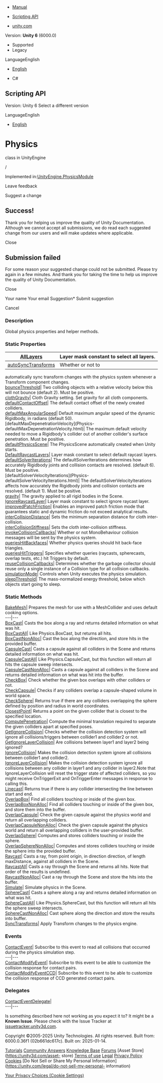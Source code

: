 [ ]()

  * [Manual](../Manual/index.html)
  * [Scripting API](../ScriptReference/index.html)

  * [unity.com](https://unity.com/)

Version: **Unity 6** (6000.0)

  * Supported
  * Legacy

LanguageEnglish

  * [English]()

  * C#

[ ](https://docs.unity3d.com)

## Scripting API

Version: Unity 6 Select a different version

LanguageEnglish

  * [English]()

# Physics

class in UnityEngine

/

Implemented in:[UnityEngine.PhysicsModule](UnityEngine.PhysicsModule.html)

Leave feedback

Suggest a change

## Success!

Thank you for helping us improve the quality of Unity Documentation. Although
we cannot accept all submissions, we do read each suggested change from our
users and will make updates where applicable.

Close

## Submission failed

For some reason your suggested change could not be submitted. Please <a>try
again</a> in a few minutes. And thank you for taking the time to help us
improve the quality of Unity Documentation.

Close

Your name Your email Suggestion* Submit suggestion

Cancel

[ ]()

### Description

Global physics properties and helper methods.

### Static Properties

[AllLayers](Physics.AllLayers.html)| Layer mask constant to select all layers.  
---|---  
[autoSyncTransforms](Physics-autoSyncTransforms.html)| Whether or not to
automatically sync transform changes with the physics system whenever a
Transform component changes.  
[bounceThreshold](Physics-bounceThreshold.html)| Two colliding objects with a
relative velocity below this will not bounce (default 2). Must be positive.  
[clothGravity](Physics-clothGravity.html)| Cloth Gravity setting. Set gravity
for all cloth components.  
[defaultContactOffset](Physics-defaultContactOffset.html)| The default contact
offset of the newly created colliders.  
[defaultMaxAngularSpeed](Physics-defaultMaxAngularSpeed.html)| Default maximum
angular speed of the dynamic Rigidbody, in radians (default 50).  
[defaultMaxDepenetrationVelocity](Physics-
defaultMaxDepenetrationVelocity.html)| The maximum default velocity needed to
move a Rigidbody's collider out of another collider's surface penetration.
Must be positive.  
[defaultPhysicsScene](Physics-defaultPhysicsScene.html)| The PhysicsScene
automatically created when Unity starts.  
[DefaultRaycastLayers](Physics.DefaultRaycastLayers.html)| Layer mask constant
to select default raycast layers.  
[defaultSolverIterations](Physics-defaultSolverIterations.html)| The
defaultSolverIterations determines how accurately Rigidbody joints and
collision contacts are resolved. (default 6). Must be positive.  
[defaultSolverVelocityIterations](Physics-
defaultSolverVelocityIterations.html)| The defaultSolverVelocityIterations
affects how accurately the Rigidbody joints and collision contacts are
resolved. (default 1). Must be positive.  
[gravity](Physics-gravity.html)| The gravity applied to all rigid bodies in
the Scene.  
[IgnoreRaycastLayer](Physics.IgnoreRaycastLayer.html)| Layer mask constant to
select ignore raycast layer.  
[improvedPatchFriction](Physics-improvedPatchFriction.html)| Enables an
improved patch friction mode that guarantees static and dynamic friction do
not exceed analytical results.  
[interCollisionDistance](Physics-interCollisionDistance.html)| Sets the
minimum separation distance for cloth inter-collision.  
[interCollisionStiffness](Physics-interCollisionStiffness.html)| Sets the
cloth inter-collision stiffness.  
[invokeCollisionCallbacks](Physics-invokeCollisionCallbacks.html)| Whether or
not MonoBehaviour collision messages will be sent by the physics system.  
[queriesHitBackfaces](Physics-queriesHitBackfaces.html)| Whether physics
queries should hit back-face triangles.  
[queriesHitTriggers](Physics-queriesHitTriggers.html)| Specifies whether
queries (raycasts, spherecasts, overlap tests, etc.) hit Triggers by default.  
[reuseCollisionCallbacks](Physics-reuseCollisionCallbacks.html)| Determines
whether the garbage collector should reuse only a single instance of a
Collision type for all collision callbacks.  
[simulationMode](Physics-simulationMode.html)| Controls when Unity executes
the physics simulation.  
[sleepThreshold](Physics-sleepThreshold.html)| The mass-normalized energy
threshold, below which objects start going to sleep.  
  
### Static Methods

[BakeMesh](Physics.BakeMesh.html)| Prepares the mesh for use with a
MeshCollider and uses default cooking options.  
---|---  
[BoxCast](Physics.BoxCast.html)| Casts the box along a ray and returns
detailed information on what was hit.  
[BoxCastAll](Physics.BoxCastAll.html)| Like Physics.BoxCast, but returns all
hits.  
[BoxCastNonAlloc](Physics.BoxCastNonAlloc.html)| Cast the box along the
direction, and store hits in the provided buffer.  
[CapsuleCast](Physics.CapsuleCast.html)| Casts a capsule against all colliders
in the Scene and returns detailed information on what was hit.  
[CapsuleCastAll](Physics.CapsuleCastAll.html)| Like Physics.CapsuleCast, but
this function will return all hits the capsule sweep intersects.  
[CapsuleCastNonAlloc](Physics.CapsuleCastNonAlloc.html)| Casts a capsule
against all colliders in the Scene and returns detailed information on what
was hit into the buffer.  
[CheckBox](Physics.CheckBox.html)| Check whether the given box overlaps with
other colliders or not.  
[CheckCapsule](Physics.CheckCapsule.html)| Checks if any colliders overlap a
capsule-shaped volume in world space.  
[CheckSphere](Physics.CheckSphere.html)| Returns true if there are any
colliders overlapping the sphere defined by position and radius in world
coordinates.  
[ClosestPoint](Physics.ClosestPoint.html)| Returns a point on the given
collider that is closest to the specified location.  
[ComputePenetration](Physics.ComputePenetration.html)| Compute the minimal
translation required to separate the given colliders apart at specified poses.  
[GetIgnoreCollision](Physics.GetIgnoreCollision.html)| Checks whether the
collision detection system will ignore all collisions/triggers between
collider1 and collider2 or not.  
[GetIgnoreLayerCollision](Physics.GetIgnoreLayerCollision.html)| Are
collisions between layer1 and layer2 being ignored?  
[IgnoreCollision](Physics.IgnoreCollision.html)| Makes the collision detection
system ignore all collisions between collider1 and collider2.  
[IgnoreLayerCollision](Physics.IgnoreLayerCollision.html)| Makes the collision
detection system ignore all collisions between any collider in layer1 and any
collider in layer2.Note that IgnoreLayerCollision will reset the trigger state
of affected colliders, so you might receive OnTriggerExit and OnTriggerEnter
messages in response to calling this.  
[Linecast](Physics.Linecast.html)| Returns true if there is any collider
intersecting the line between start and end.  
[OverlapBox](Physics.OverlapBox.html)| Find all colliders touching or inside
of the given box.  
[OverlapBoxNonAlloc](Physics.OverlapBoxNonAlloc.html)| Find all colliders
touching or inside of the given box, and store them into the buffer.  
[OverlapCapsule](Physics.OverlapCapsule.html)| Check the given capsule against
the physics world and return all overlapping colliders.  
[OverlapCapsuleNonAlloc](Physics.OverlapCapsuleNonAlloc.html)| Check the given
capsule against the physics world and return all overlapping colliders in the
user-provided buffer.  
[OverlapSphere](Physics.OverlapSphere.html)| Computes and stores colliders
touching or inside the sphere.  
[OverlapSphereNonAlloc](Physics.OverlapSphereNonAlloc.html)| Computes and
stores colliders touching or inside the sphere into the provided buffer.  
[Raycast](Physics.Raycast.html)| Casts a ray, from point origin, in direction
direction, of length maxDistance, against all colliders in the Scene.  
[RaycastAll](Physics.RaycastAll.html)| Casts a ray through the Scene and
returns all hits. Note that order of the results is undefined.  
[RaycastNonAlloc](Physics.RaycastNonAlloc.html)| Cast a ray through the Scene
and store the hits into the buffer.  
[Simulate](Physics.Simulate.html)| Simulate physics in the Scene.  
[SphereCast](Physics.SphereCast.html)| Casts a sphere along a ray and returns
detailed information on what was hit.  
[SphereCastAll](Physics.SphereCastAll.html)| Like Physics.SphereCast, but this
function will return all hits the sphere sweep intersects.  
[SphereCastNonAlloc](Physics.SphereCastNonAlloc.html)| Cast sphere along the
direction and store the results into buffer.  
[SyncTransforms](Physics.SyncTransforms.html)| Apply Transform changes to the
physics engine.  
  
### Events

[ContactEvent](Physics.ContactEvent.html)| Subscribe to this event to read all
collisions that occurred during the physics simulation step.  
---|---  
[ContactModifyEvent](Physics.ContactModifyEvent.html)| Subscribe to this event
to be able to customize the collision response for contact pairs.  
[ContactModifyEventCCD](Physics.ContactModifyEventCCD.html)| Subscribe to this
event to be able to customize the collision response of CCD generated contact
pairs.  
  
### Delegates

[ContactEventDelegate](Physics.ContactEventDelegate.html)|  
---|---  
  
Is something described here not working as you expect it to? It might be a
**Known Issue**. Please check with the Issue Tracker at
[issuetracker.unity3d.com](https://issuetracker.unity3d.com).

Copyright ©2005-2025 Unity Technologies. All rights reserved. Built from:
6000.0.36f1 (02b661dc617c). Built on: 2025-01-14.

[Tutorials](https://unity3d.com/learn) [Community
Answers](https://answers.unity3d.com) [Knowledge
Base](https://support.unity3d.com/hc/en-us)
[Forums](https://forum.unity3d.com) [Asset Store](https://unity3d.com/asset-
store) [Terms of use](https://docs.unity3d.com/Manual/TermsOfUse.html)
[Legal](https://unity.com/legal) [Privacy
Policy](https://unity.com/legal/privacy-policy)
[Cookies](https://unity.com/legal/cookie-policy) [Do Not Sell or Share My
Personal Information](https://unity.com/legal/do-not-sell-my-personal-
information)

[Your Privacy Choices (Cookie Settings)](javascript:void\(0\);)

